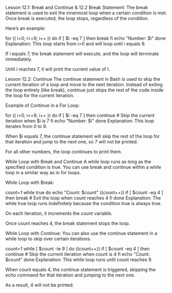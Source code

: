 Lesson 12.1: Break and Continue & 12.2 
Break Statement:
The break statement is used to exit the innermost loop when a certain condition is met. Once break is executed, the loop stops, regardless of the condition.

Here’s an example:


for (( i=0; i<=9; i++ ))
do
  if [ $i -eq 7 ]
  then
    break
  fi
  echo "Number: $i"
done
Explanation:
This loop starts from i=0 and will loop until i equals 9.

If i equals 7, the break statement will execute, and the loop will terminate immediately.

Until i reaches 7, it will print the current value of I.




Lesson 12.2: Continue
The continue statement in Bash is used to skip the current iteration of a loop and move to the next iteration. Instead of exiting the loop entirely (like break), continue just skips the rest of the code inside the loop for the current iteration.

Example of Continue in a For Loop:

for (( i=0; i<=9; i++ ))
do
  if [ $i -eq 7 ]
  then
    continue  # Skip the current iteration when $i is 7
  fi
  echo "Number: $i"
done
Explanation:
This loop iterates from 0 to 9.

When $i equals 7, the continue statement will skip the rest of the loop for that iteration and jump to the next one, so 7 will not be printed.

For all other numbers, the loop continues to print them.

While Loop with Break and Continue
A while loop runs as long as the specified condition is true. You can use break and continue within a while loop in a similar way as in for loops.

While Loop with Break:

count=1
while true
do
  echo "Count: $count"
  ((count++))
  if [ $count -eq 4 ]
  then
    break  # Exit the loop when count reaches 4
  fi
done
Explanation:
The while true loop runs indefinitely because the condition true is always true.

On each iteration, it increments the count variable.

Once count reaches 4, the break statement stops the loop.

While Loop with Continue:
You can also use the continue statement in a while loop to skip over certain iterations.


count=1
while [ $count -le 9 ]
do
  ((count++))
  if [ $count -eq 4 ]
  then
    continue  # Skip the current iteration when count is 4
  fi
  echo "Count: $count"
done
Explanation:
This while loop runs until count reaches 9.

When count equals 4, the continue statement is triggered, skipping the echo command for that iteration and jumping to the next one.

As a result, 4 will not be printed.

